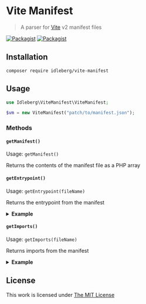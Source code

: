 # Vite Manifest

> A parser for [Vite](https://vitejs.dev/) v2 manifest files

[![Packagist](https://flat.badgen.net/packagist/license/idleberg/vite-manifest)](https://packagist.org/packages/idleberg/vite-manifest)
[![Packagist](https://flat.badgen.net/packagist/v/idleberg/vite-manifest)](https://packagist.org/packages/idleberg/vite-manifest)

## Installation

`composer require idleberg/vite-manifest`

## Usage

```php
use Idleberg\ViteManifest\ViteManifest;

$vm = new ViteManifest("patch/to/manifest.json");
```

### Methods

#### `getManifest()`

Usage: `getManifest()`

Returns the contents of the manifest file as a PHP array

#### `getEntrypoint()`

Usage: `getEntrypoint(fileName)`

Returns the entrypoint from the manifest

<details>
<summary><strong>Example</strong></summary>

```php
$entrypoint = $vm->getEntrypoint("index.ts");

["url" => $url, "hash" => $hash] = $entrypoint;
echo "<script type=\"module\" src=\"$url\" crossorigin integrity=\"$hash\"></script>" . PHP_EOL;
```
</details>

#### `getImports()`

Usage: `getImports(fileName)`

Returns imports from the manifest

<details>
<summary><strong>Example</strong></summary>

```php
foreach ($vm->getImports("index.ts") as $import) {
    ["url" => $url] = $import;
    echo "<link rel=\"modulepreload\" href=\"$url\" />" . PHP_EOL;
}
```
</details>

## License

This work is licensed under [The MIT License](LICENSE)
